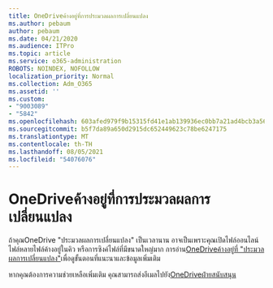 ```yaml
---
title: OneDriveค้างอยู่ที่การประมวลผลการเปลี่ยนแปลง
ms.author: pebaum
author: pebaum
ms.date: 04/21/2020
ms.audience: ITPro
ms.topic: article
ms.service: o365-administration
ROBOTS: NOINDEX, NOFOLLOW
localization_priority: Normal
ms.collection: Adm_O365
ms.assetid: ''
ms.custom:
- "9003089"
- "5842"
ms.openlocfilehash: 603afed979f9b15315fd41e1ab139936ec0bb7a21ad4bcb3a56279a104bc0267
ms.sourcegitcommit: b5f7da89a650d2915dc652449623c78be6247175
ms.translationtype: MT
ms.contentlocale: th-TH
ms.lasthandoff: 08/05/2021
ms.locfileid: "54076076"
---
```

# <a name="onedrive-is-stuck-on-processing-changes"></a>OneDriveค้างอยู่ที่การประมวลผลการเปลี่ยนแปลง

ถ้าคุณOneDrive "ประมวลผลการเปลี่ยนแปลง" เป็นเวลานาน อาจเป็นเพราะคุณเปิดไฟล์ออนไลน์ ไฟล์หลายไฟล์ค้างอยู่ในคิว หรือการซิงค์ไฟล์ที่มีขนาดใหญ่มาก การอ่าน[OneDriveค้างอยู่ที่ "ประมวลผลการเปลี่ยนแปลง"](https://support.office.com/article/onedrive-is-stuck-on-processing-changes-b386b813-9b66-4e47-8c4c-2b45533edccd)เพื่อดูขั้นตอนที่แนะนาและข้อมูลเพิ่มเติม

หากคุณต้องการความช่วยเหลือเพิ่มเติม คุณสามารถส่งอีเมลไปยัง[OneDriveฝ่ายสนับสนุน](https://go.microsoft.com/fwlink/p/?LinkId=528676)